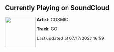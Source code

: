 ## Currently Playing on SoundCloud

[<img align="left" width="100" src="https://i1.sndcdn.com/artworks-jf4wxUxslOXPVSA5-IxxmSA-t500x500.jpg">](https://soundcloud.com/cosmicbeats/go-1)

**Artist**: COSMIC 

**Track**: GO!

Last updated at 07/17/2023 16:59
